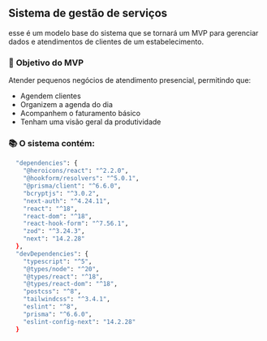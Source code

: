 ## Sistema de gestão de serviços

esse é um modelo base do sistema que se tornará um MVP para gerenciar dados e atendimentos de clientes de um estabelecimento.

### 🎯 **Objetivo do MVP**

Atender pequenos negócios de atendimento presencial, permitindo que:

- Agendem clientes
- Organizem a agenda do dia
- Acompanhem o faturamento básico
- Tenham uma visão geral da produtividade

### 📚 O sistema contém:
```bash
  "dependencies": {
    "@heroicons/react": "^2.2.0",
    "@hookform/resolvers": "^5.0.1",
    "@prisma/client": "^6.6.0",
    "bcryptjs": "^3.0.2",
    "next-auth": "^4.24.11",
    "react": "^18",
    "react-dom": "^18",
    "react-hook-form": "^7.56.1",
    "zod": "^3.24.3",
    "next": "14.2.28"
  },
  "devDependencies": {
    "typescript": "^5",
    "@types/node": "^20",
    "@types/react": "^18",
    "@types/react-dom": "^18",
    "postcss": "^8",
    "tailwindcss": "^3.4.1",
    "eslint": "^8",
    "prisma": "^6.6.0",
    "eslint-config-next": "14.2.28"
  }
```
